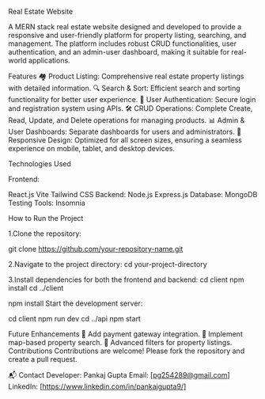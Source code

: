 Real Estate Website

A MERN stack real estate website designed and developed to provide a responsive and user-friendly platform for property listing, searching, and management. The platform includes robust CRUD functionalities, user authentication, and an admin-user dashboard, making it suitable for real-world applications.


Features
🏘️ Product Listing: Comprehensive real estate property listings with detailed information.
🔍 Search & Sort: Efficient search and sorting functionality for better user experience.
🔐 User Authentication: Secure login and registration system using APIs.
🛠️ CRUD Operations: Complete Create, Read, Update, and Delete operations for managing products.
📊 Admin & User Dashboards: Separate dashboards for users and administrators.
📱 Responsive Design: Optimized for all screen sizes, ensuring a seamless experience on mobile, tablet, and desktop devices.

Technologies Used

Frontend:

React.js
Vite
Tailwind CSS
Backend:
Node.js
Express.js
Database:
MongoDB
Testing Tools:
Insomnia

How to Run the Project

1.Clone the repository:

git clone https://github.com/your-repository-name.git

2.Navigate to the project directory:
cd your-project-directory

3.Install dependencies for both the frontend and backend:
cd client
npm install
cd ../client

npm install
Start the development server:

cd client
npm run dev
cd ../api
npm start

Future Enhancements
🌟 Add payment gateway integration.
🌟 Implement map-based property search.
🌟 Advanced filters for property listings.
Contributions
Contributions are welcome! Please fork the repository and create a pull request.

📬 Contact
Developer: Pankaj Gupta
Email: [pg254289@gmail.com]
LinkedIn: [https://www.linkedin.com/in/pankajgupta9/]


